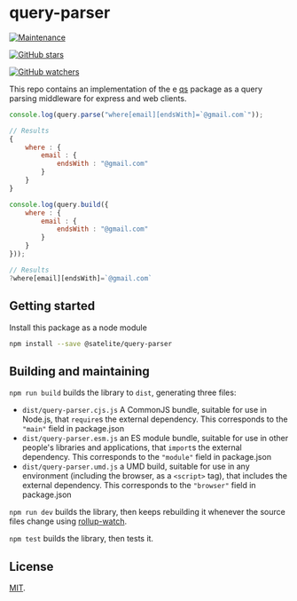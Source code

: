 # query-parser

[![Maintenance](https://img.shields.io/badge/Maintained%3F-yes-green.svg)](https://GitHub.com/Naereen/StrapDown.js/graphs/commit-activity)

[![GitHub stars](https://img.shields.io/github/stars/Naereen/StrapDown.js.svg?style=social&label=Star&maxAge=2592000)](https://GitHub.com/satelite-digital/query-parser/stargazers/)

[![GitHub watchers](https://img.shields.io/github/watchers/Naereen/StrapDown.js.svg?style=social&label=Watch&maxAge=2592000)](https://GitHub.com/satelite-digital/query-parser/watchers/)


This repo contains an implementation of the e [qs](https://www.npmjs.com/package/qs) package as a query parsing middleware for express and web clients.


```js
console.log(query.parse("where[email][endsWith]=`@gmail.com`"));

// Results
{
    where : {
        email : {
            endsWith : "@gmail.com"
        }
    }
}
```

```js
console.log(query.build({
    where : {
        email : {
            endsWith : "@gmail.com"
        }
    }
}));

// Results
?where[email][endsWith]=`@gmail.com`

```

## Getting started

Install this package as a node module

```bash
npm install --save @satelite/query-parser
```


## Building and maintaining

`npm run build` builds the library to `dist`, generating three files:

* `dist/query-parser.cjs.js`
    A CommonJS bundle, suitable for use in Node.js, that `require`s the external dependency. This corresponds to the `"main"` field in package.json
* `dist/query-parser.esm.js`
    an ES module bundle, suitable for use in other people's libraries and applications, that `import`s the external dependency. This corresponds to the `"module"` field in package.json
* `dist/query-parser.umd.js`
    a UMD build, suitable for use in any environment (including the browser, as a `<script>` tag), that includes the external dependency. This corresponds to the `"browser"` field in package.json

`npm run dev` builds the library, then keeps rebuilding it whenever the source files change using [rollup-watch](https://github.com/rollup/rollup-watch).

`npm test` builds the library, then tests it.

## License

[MIT](LICENSE).
